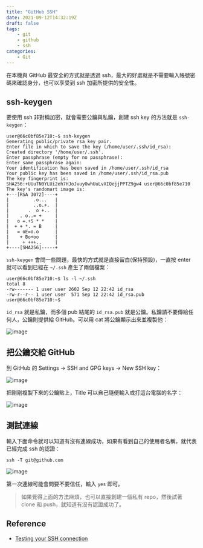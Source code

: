 ```yaml
---
title: "GitHub SSH"
date: 2021-09-12T14:32:19Z
draft: false
tags: 
    - git
    - github
    - ssh
categories:
    - Git
---
```


在本機與 GitHub 最安全的方式就是透過 ssh，最大的好處就是不需要輸入帳號密碼來確認身分，也可以享受到 ssh 加密所提供的安全性。

<!--more-->

## ssh-keygen

要使用 ssh 非對稱加密，就會需要公鑰與私鑰，創建 ssh key 的方法就是 `ssh-keygen`：

```shell
user@66c0bf85e710:~$ ssh-keygen
Generating public/private rsa key pair.
Enter file in which to save the key (/home/user/.ssh/id_rsa):
Created directory '/home/user/.ssh'.
Enter passphrase (empty for no passphrase):
Enter same passphrase again:
Your identification has been saved in /home/user/.ssh/id_rsa
Your public key has been saved in /home/user/.ssh/id_rsa.pub
The key fingerprint is:
SHA256:+UUuTN0YLUi2eh7HJoJvuy0whUuLvXIQejjPPTZ9gw4 user@66c0bf85e710
The key's randomart image is:
+---[RSA 3072]----+
|         .o...   |
|         ..o.+.  |
|       .  o +..  |
|    . o..= +     |
|   o =.+S * *    |
|  + + *. = B     |
|   = oE=o.o      |
|    + Bo+oo      |
|     + +++..     |
+----[SHA256]-----+
```

`ssh-keygen` 會問一些問題，最快的方式就是直接留白(保持預設)，一直按 enter 就可以看到已經在 `~/.ssh` 產生了兩個檔案：

```shell
user@66c0bf85e710:~$ ls -l ~/.ssh
total 8
-rw------- 1 user user 2602 Sep 12 22:42 id_rsa
-rw-r--r-- 1 user user  571 Sep 12 22:42 id_rsa.pub
user@66c0bf85e710:~$
```

`id_rsa` 就是私鑰，而多個 pub 結尾的 `id_rsa.pub` 就是公鑰。私鑰請不要傳給任何人，公鑰則提供給 GitHub。可以用 cat 將公鑰顯示出來並複製他：

![image](https://cdn.jsdelivr.net/gh/TonyPepeBear/ImageBed@main/20210912/image.714d829xbug0.png)

## 把公鑰交給 GitHub

到 GitHub 的 Settings -> SSH and GPG keys -> New SSH key：

![image](https://cdn.jsdelivr.net/gh/TonyPepeBear/ImageBed@main/20210912/image.5frveu05dt00.png)

把剛剛複製下來的公鑰貼上，Title 可以自己隨便輸入或打這台電腦的名字：

![image](https://cdn.jsdelivr.net/gh/TonyPepeBear/ImageBed@main/20210912/image.56vkhmb55ps0.png)

## 測試連線

輸入下面命令就可以知道有沒有連線成功，如果有看到自己的使用者名稱，就代表已經完成 ssh 的認證：

```shell
ssh -T git@github.com
```

![image](https://cdn.jsdelivr.net/gh/TonyPepeBear/ImageBed@main/20210912/image.5f99gnzo3ps0.png)

第一次連線可能會問要不要信任，輸入 `yes` 即可。

> 如果覺得上面的方法麻煩，也可以直接創建一個私有 repo，然後試著 clone 和 push，就知道有沒有認證成功了。

## Reference

* [Testing your SSH connection](https://docs.github.com/en/github/authenticating-to-github/connecting-to-github-with-ssh/testing-your-ssh-connection)
